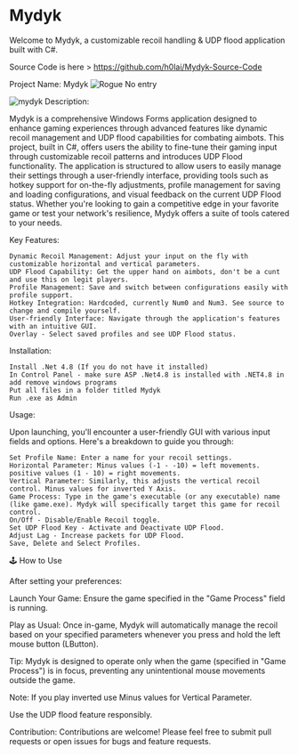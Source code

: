 # Mydyk
Welcome to Mydyk, a customizable recoil handling &amp; UDP flood application built with C#. 

Source Code is here > https://github.com/h0lai/Mydyk-Source-Code

Project Name: Mydyk
![Rogue No entry](https://github.com/h0lai/Mydyk/assets/37847231/78e804e7-86b1-401e-adfd-862595ab4593)

![mydyk](https://github.com/h0lai/Mydyk/assets/37847231/a2f8d13d-6b6a-4485-8534-fe636f3a3cd7)
Description:

Mydyk is a comprehensive Windows Forms application designed to enhance gaming experiences through advanced features like dynamic recoil management and UDP flood capabilities for combating aimbots. This project, built in C#, offers users the ability to fine-tune their gaming input through customizable recoil patterns and introduces UDP Flood functionality. The application is structured to allow users to easily manage their settings through a user-friendly interface, providing tools such as hotkey support for on-the-fly adjustments, profile management for saving and loading configurations, and visual feedback on the current UDP Flood status. Whether you're looking to gain a competitive edge in your favorite game or test your network's resilience, Mydyk offers a suite of tools catered to your needs.

Key Features:

    Dynamic Recoil Management: Adjust your input on the fly with customizable horizontal and vertical parameters.
    UDP Flood Capability: Get the upper hand on aimbots, don't be a cunt and use this on legit players.
    Profile Management: Save and switch between configurations easily with profile support.
    Hotkey Integration: Hardcoded, currently Num0 and Num3. See source to change and compile yourself.
    User-friendly Interface: Navigate through the application's features with an intuitive GUI.
    Overlay - Select saved profiles and see UDP Flood status.

Installation:

    Install .Net 4.8 (If you do not have it installed)
    In Control Panel - make sure ASP .Net4.8 is installed with .NET4.8 in add remove windows programs
    Put all files in a folder titled Mydyk
    Run .exe as Admin

Usage:

Upon launching, you'll encounter a user-friendly GUI with various input fields and options. Here's a breakdown to guide you through:

    Set Profile Name: Enter a name for your recoil settings.
    Horizontal Parameter: Minus values (-1 - -10) = left movements. positive values (1 - 10) = right movements.
    Vertical Parameter: Similarly, this adjusts the vertical recoil control. Minus values for inverted Y Axis.
    Game Process: Type in the game's executable (or any executable) name (like game.exe). Mydyk will specifically target this game for recoil control.
    On/Off - Disable/Enable Recoil toggle.
    Set UDP Flood Key - Activate and Deactivate UDP Flood.
    Adjust Lag - Increase packets for UDP Flood.
    Save, Delete and Select Profiles.
    
🕹️ How to Use

After setting your preferences:

Launch Your Game: Ensure the game specified in the "Game Process" field is running.

Play as Usual: Once in-game, Mydyk will automatically manage the recoil based on your specified parameters whenever you press and hold the left mouse button (LButton).

Tip: Mydyk is designed to operate only when the game (specified in "Game Process") is in focus, preventing any unintentional mouse movements outside the game. 

Note: If you play inverted use Minus values for Vertical Parameter.

Use the UDP flood feature responsibly.

Contribution:
Contributions are welcome! Please feel free to submit pull requests or open issues for bugs and feature requests.
